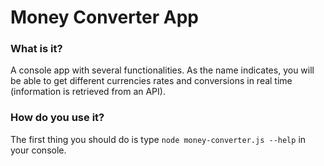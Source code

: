 # Money Converter App
### What is it?
A console app with several functionalities. As the name indicates, you will be able to get
different currencies rates and conversions in real time (information is retrieved from an 
API).

### How do you use it?
The first thing you should do is type `node money-converter.js --help` in your console.

